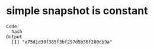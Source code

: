 # simple snapshot is constant

    Code
      hash
    Output
      [1] "a75d1d30f385f3bf297d5b36f280db9a"

